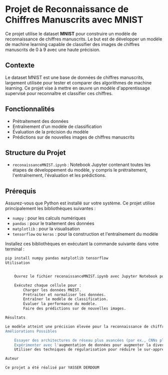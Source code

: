 # Projet de Reconnaissance de Chiffres Manuscrits avec MNIST

Ce projet utilise le dataset **MNIST** pour construire un modèle de reconnaissance de chiffres manuscrits. Le but est de développer un modèle de machine learning capable de classifier des images de chiffres manuscrits de 0 à 9 avec une haute précision.

## Contexte

Le dataset MNIST est une base de données de chiffres manuscrits, largement utilisée pour tester et comparer des algorithmes de machine learning. Ce projet vise à mettre en œuvre un modèle d'apprentissage supervisé pour reconnaître et classifier ces chiffres.

## Fonctionnalités

- Prétraitement des données
- Entraînement d'un modèle de classification
- Évaluation de la précision du modèle
- Prédictions sur de nouvelles images de chiffres manuscrits

## Structure du Projet

- `reconaissanceMNIST.ipynb` : Notebook Jupyter contenant toutes les étapes de développement du modèle, y compris le prétraitement, l'entraînement, l'évaluation et les prédictions.

## Prérequis

Assurez-vous que Python est installé sur votre système. Ce projet utilise principalement les bibliothèques suivantes :

- `numpy` : pour les calculs numériques
- `pandas` : pour le traitement des données
- `matplotlib` : pour la visualisation
- `tensorflow` ou `keras` : pour la construction et l'entraînement du modèle

Installez ces bibliothèques en exécutant la commande suivante dans votre terminal :
```bash
pip install numpy pandas matplotlib tensorflow
Utilisation


    Ouvrez le fichier reconaissanceMNIST.ipynb avec Jupyter Notebook pour explorer le code et exécuter les cellules du notebook.

    Exécutez chaque cellule pour :
        Charger les données MNIST.
        Prétraiter et normaliser les données.
        Entraîner le modèle de classification.
        Évaluer la performance du modèle.
        Faire des prédictions sur de nouvelles images.

Résultats

Le modèle atteint une précision élevée pour la reconnaissance de chiffres manuscrits et peut être testé sur de nouvelles images. Les résultats obtenus peuvent être visualisés sous forme de matrices de confusion ou de graphiques d'erreur pour analyser les prédictions erronées.
Améliorations Possibles

    Essayer des architectures de réseau plus avancées (par ex., CNNs plus profonds).
    Expérimenter avec l'augmentation de données pour augmenter la diversité des exemples de formation.
    Utiliser des techniques de régularisation pour réduire le sur-apprentissage.

Auteur

Ce projet a été réalisé par YASSER DERDOUM
